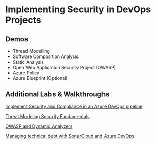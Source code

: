 # Implementing Security in DevOps Projects

## Demos

- Thread Modelling
- Software Composition Analysis 
- Static Analysis
- Open Web Application Security Project (OWASP)
- Azure Policy
- Azure Blueprint (Optional)

## Additional Labs & Walkthroughs

[Implement Security and Compliance in an Azure DevOps pipeline](/Labs/AZ400_M18_Implement_Security_and_Compliance_in_an_Azure_DevOps_pipeline.md)

[Threat Modeling Security Fundamentals](https://docs.microsoft.com/en-us/learn/paths/tm-threat-modeling-fundamentals/)

[OWASP and Dynamic Analyzers](https://docs.microsoft.com/en-us/learn/modules/owasp-and-dynamic-analyzers/)

[Managing technical debt with SonarCloud and Azure DevOps](/Labs/AZ400_M19_Managing_technical_debt_with_SonarQube_and_Azure_DevOps.md)
